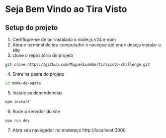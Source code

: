 # Seja Bem Vindo ao Tira Visto

## Setup do projeto
1. Certifique-se de ter instalado o node.js v24 e npm
2. Abra o terminal do teu computador e navegue até onde deseja instalar o site
3. clone o repositório do projeto
```bash
git clone https://github.com/MiguelLuamba/tiravisto-challenge.git
```
4. Entre na pasta do projeto
```bash
cd nome-da-pasta
```

5. Instale as dependencias
```bash
npm install
```

6. Rode o servidor do site
```bash
npm run dev
```

7. Abra seu navegador no endereço http://localhost:3000